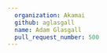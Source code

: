 ```yaml
---
  organization: Akamai
  github: aglasgall
  name: Adam Glasgall
  pull_request_number: 500
---
```


